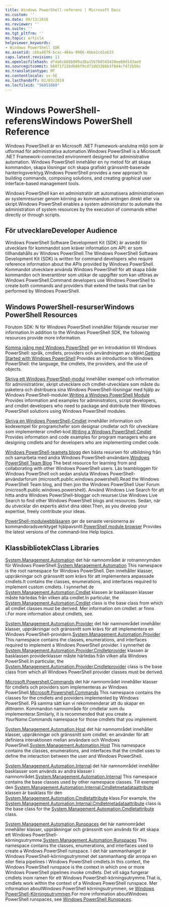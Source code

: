 ```yaml
---
title: Windows PowerShell-referens | Microsoft Docs
ms.custom: ''
ms.date: 09/13/2016
ms.reviewer: ''
ms.suite: ''
ms.tgt_pltfrm: ''
ms.topic: article
helpviewer_keywords:
- Windows PowerShell SDK
ms.assetid: cbba4879-bcac-484a-9906-4bbe2cd1eb33
caps.latest.revision: 11
ms.openlocfilehash: dfda6cb68b089a30a156760345420ee80d1d3ae9
ms.sourcegitcommit: b6871f21bd666f9cd71dd336bb3f844cf472b56c
ms.translationtype: MT
ms.contentlocale: sv-SE
ms.lasthandoff: 02/03/2019
ms.locfileid: "56851088"
---
```

# <a name="windows-powershell-reference"></a><span data-ttu-id="bce29-102">Windows PowerShell-referens</span><span class="sxs-lookup"><span data-stu-id="bce29-102">Windows PowerShell Reference</span></span>

<span data-ttu-id="bce29-103">Windows PowerShell är en Microsoft .NET Framework-anslutna miljö som är utformad för administrativa automation.</span><span class="sxs-lookup"><span data-stu-id="bce29-103">Windows PowerShell is a Microsoft .NET Framework-connected environment designed for administrative automation.</span></span> <span data-ttu-id="bce29-104">Windows PowerShell innehåller en ny metod för att skapa kommandon, skapa lösningar och skapa grafiskt gränssnitt-baserade hanteringsverktyg.</span><span class="sxs-lookup"><span data-stu-id="bce29-104">Windows PowerShell provides a new approach to building commands, composing solutions, and creating graphical user interface-based management tools.</span></span>

<span data-ttu-id="bce29-105">Windows PowerShell kan en administratör att automatisera administrationen av systemresurser genom körning av kommandon antingen direkt eller via skript.</span><span class="sxs-lookup"><span data-stu-id="bce29-105">Windows PowerShell enables a system administrator to automate the administration of system resources by the execution of commands either directly or through scripts.</span></span>

## <a name="developer-audience"></a><span data-ttu-id="bce29-106">För utvecklare</span><span class="sxs-lookup"><span data-stu-id="bce29-106">Developer Audience</span></span>

<span data-ttu-id="bce29-107">Windows PowerShell Software Development Kit (SDK) är avsedd för utvecklare för kommandot som kräver information om API: er som tillhandahålls av Windows PowerShell.</span><span class="sxs-lookup"><span data-stu-id="bce29-107">The Windows PowerShell Software Development Kit (SDK) is written for command developers who require reference information about the APIs provided by Windows PowerShell.</span></span> <span data-ttu-id="bce29-108">Kommandot utvecklare använda Windows PowerShell för att skapa både kommandon och leverantörer som utökar de uppgifter som kan utföras av Windows PowerShell.</span><span class="sxs-lookup"><span data-stu-id="bce29-108">Command developers use Windows PowerShell to create both commands and providers that extend the tasks that can be performed by Windows PowerShell.</span></span>

## <a name="windows-powershell-resources"></a><span data-ttu-id="bce29-109">Windows PowerShell-resurser</span><span class="sxs-lookup"><span data-stu-id="bce29-109">Windows PowerShell Resources</span></span>

<span data-ttu-id="bce29-110">Förutom SDK: N för Windows PowerShell innehåller följande resurser mer information.</span><span class="sxs-lookup"><span data-stu-id="bce29-110">In addition to the Windows PowerShell SDK, the following resources provide more information.</span></span>

<span data-ttu-id="bce29-111">[Komma igång med Windows PowerShell](/powershell/scripting/getting-started/getting-started-with-windows-powershell) ger en introduktion till Windows PowerShell: språk, cmdlets, providers och användningen av objekt.</span><span class="sxs-lookup"><span data-stu-id="bce29-111">[Getting Started with Windows PowerShell](/powershell/scripting/getting-started/getting-started-with-windows-powershell) Provides an introduction to Windows PowerShell: the language, the cmdlets, the providers, and the use of objects.</span></span>

<span data-ttu-id="bce29-112">[Skriva ett Windows PowerShell-modul](./module/writing-a-windows-powershell-module.md) innehåller exempel och information för administratörer, skript utvecklare och cmdlet-utvecklare som måste du paketera och distribuera sina Windows PowerShell-lösningar med hjälp av Windows PowerShell-moduler.</span><span class="sxs-lookup"><span data-stu-id="bce29-112">[Writing a Windows PowerShell Module](./module/writing-a-windows-powershell-module.md) Provides information and examples for administrators, script developers, and cmdlet developers who need to package and distribute their Windows PowerShell solutions using Windows PowerShell modules.</span></span>

<span data-ttu-id="bce29-113">[Skriva en Windows PowerShell-Cmdlet](./cmdlet/writing-a-windows-powershell-cmdlet.md) innehåller information och kodexempel för programchefer som designar cmdletar och för utvecklare som implementerar cmdlet-kod.</span><span class="sxs-lookup"><span data-stu-id="bce29-113">[Writing a Windows PowerShell Cmdlet](./cmdlet/writing-a-windows-powershell-cmdlet.md) Provides information and code examples for program managers who are designing cmdlets and for developers who are implementing cmdlet code.</span></span>

<span data-ttu-id="bce29-114">[Windows PowerShell-teamets blogg](https://blogs.msdn.microsoft.com/PowerShell/) den bästa resursen för utbildning från och samarbeta med andra Windows PowerShell-användare.</span><span class="sxs-lookup"><span data-stu-id="bce29-114">[Windows PowerShell Team Blog](https://blogs.msdn.microsoft.com/PowerShell/) The best resource for learning from and collaborating with other Windows PowerShell users.</span></span> <span data-ttu-id="bce29-115">Läs teambloggen för Windows PowerShell och sedan ansluta Windows PowerShell-användarforum (microsoft.public.windows.powershell).</span><span class="sxs-lookup"><span data-stu-id="bce29-115">Read the Windows PowerShell Team blog, and then join the Windows PowerShell User Forum (microsoft.public.windows.powershell).</span></span> <span data-ttu-id="bce29-116">Använd Windows Live Search för att hitta andra Windows PowerShell-bloggar och resurser.</span><span class="sxs-lookup"><span data-stu-id="bce29-116">Use Windows Live Search to find other Windows PowerShell blogs and resources.</span></span> <span data-ttu-id="bce29-117">Sedan, när du utvecklar din expertis aktivt dina idéer.</span><span class="sxs-lookup"><span data-stu-id="bce29-117">Then, as you develop your expertise, freely contribute your ideas.</span></span>

<span data-ttu-id="bce29-118">[PowerShell-modulwebbläsaren](/powershell/module/) ger de senaste versionerna av kommandoradsverktyget hjälpavsnitt.</span><span class="sxs-lookup"><span data-stu-id="bce29-118">[PowerShell module browser](/powershell/module/) Provides the latest versions of the command-line Help topics.</span></span>

## <a name="class-libraries"></a><span data-ttu-id="bce29-119">Klassbibliotek</span><span class="sxs-lookup"><span data-stu-id="bce29-119">Class Libraries</span></span>

<span data-ttu-id="bce29-120">[System.Management.Automation](/dotnet/api/System.Management.Automation) det här namnområdet är rotnamnrymden för Windows PowerShell.</span><span class="sxs-lookup"><span data-stu-id="bce29-120">[System.Management.Automation](/dotnet/api/System.Management.Automation) This namespace is the root namespace for Windows PowerShell.</span></span> <span data-ttu-id="bce29-121">Den innehåller klasser, uppräkningar och gränssnitt som krävs för att implementera anpassade cmdlets.</span><span class="sxs-lookup"><span data-stu-id="bce29-121">It contains the classes, enumerations, and interfaces required to implement custom cmdlets.</span></span> <span data-ttu-id="bce29-122">I synnerhet de [System.Management.Automation.Cmdlet](/dotnet/api/System.Management.Automation.Cmdlet) klassen är basklassen klasser måste härledas från vilken alla cmdlet.</span><span class="sxs-lookup"><span data-stu-id="bce29-122">In particular, the [System.Management.Automation.Cmdlet](/dotnet/api/System.Management.Automation.Cmdlet) class is the base class from which all cmdlet classes must be derived.</span></span> <span data-ttu-id="bce29-123">Mer information om cmdlet: ar finns i.</span><span class="sxs-lookup"><span data-stu-id="bce29-123">For more information about cmdlets, see.</span></span>

<span data-ttu-id="bce29-124">[System.Management.Automation.Provider](/dotnet/api/System.Management.Automation.Provider) det här namnområdet innehåller klasser, uppräkningar och gränssnitt som krävs för att implementera en Windows PowerShell-providern.</span><span class="sxs-lookup"><span data-stu-id="bce29-124">[System.Management.Automation.Provider](/dotnet/api/System.Management.Automation.Provider) This namespace contains the classes, enumerations, and interfaces required to implement a Windows PowerShell provider.</span></span> <span data-ttu-id="bce29-125">I synnerhet de [System.Management.Automation.Provider.Cmdletprovider](/dotnet/api/System.Management.Automation.Provider.CmdletProvider) klassen är basklassen providerklasser måste härledas från vilken alla Windows PowerShell.</span><span class="sxs-lookup"><span data-stu-id="bce29-125">In particular, the [System.Management.Automation.Provider.Cmdletprovider](/dotnet/api/System.Management.Automation.Provider.CmdletProvider) class is the base class from which all Windows PowerShell provider classes must be derived.</span></span>

<span data-ttu-id="bce29-126">[Microsoft.Powershell.Commands](/dotnet/api/Microsoft.PowerShell.Commands) det här namnområdet innehåller klasser för cmdlets och providers som implementeras av Windows PowerShell.</span><span class="sxs-lookup"><span data-stu-id="bce29-126">[Microsoft.Powershell.Commands](/dotnet/api/Microsoft.PowerShell.Commands) This namespace contains the classes for the cmdlets and providers implemented by Windows PowerShell.</span></span> <span data-ttu-id="bce29-127">På samma sätt kan vi rekommenderar att du skapar en *dittnamn*. Kommandon namnområde för cmdletar som du implementerar.</span><span class="sxs-lookup"><span data-stu-id="bce29-127">Similarly, it is recommended that you create a *YourName*.Commands namespace for those cmdlets that you implement.</span></span>

<span data-ttu-id="bce29-128">[System.Management.Automation.Host](/dotnet/api/System.Management.Automation.Host) det här namnområdet innehåller klasser, uppräkningar och gränssnitt som cmdlet: en använder för att definiera interaktionen mellan användare och Windows PowerShell.</span><span class="sxs-lookup"><span data-stu-id="bce29-128">[System.Management.Automation.Host](/dotnet/api/System.Management.Automation.Host) This namespace contains the classes, enumerations, and interfaces that the cmdlet uses to define the interaction between the user and Windows PowerShell.</span></span>

<span data-ttu-id="bce29-129">[System.Management.Automation.Internal](/dotnet/api/System.Management.Automation.Internal) det här namnområdet innehåller basklasser som används av andra klasser i namnområdet.</span><span class="sxs-lookup"><span data-stu-id="bce29-129">[System.Management.Automation.Internal](/dotnet/api/System.Management.Automation.Internal) This namespace contains the base classes used by other namespace classes.</span></span> <span data-ttu-id="bce29-130">Till exempel den [System.Management.Automation.Internal.Cmdletmetadataattribute](/dotnet/api/System.Management.Automation.Internal.CmdletMetadataAttribute) klassen är basklass för den [System.Management.Automation.Cmdletattribute](/dotnet/api/System.Management.Automation.CmdletAttribute) klass.</span><span class="sxs-lookup"><span data-stu-id="bce29-130">For example, the [System.Management.Automation.Internal.Cmdletmetadataattribute](/dotnet/api/System.Management.Automation.Internal.CmdletMetadataAttribute) class is the base class for the [System.Management.Automation.Cmdletattribute](/dotnet/api/System.Management.Automation.CmdletAttribute) class.</span></span>

<span data-ttu-id="bce29-131">[System.Management.Automation.Runspaces](/dotnet/api/System.Management.Automation.Runspaces) det här namnområdet innehåller klasser, uppräkningar och gränssnitt som används för att skapa ett Windows PowerShell-körningsutrymme.</span><span class="sxs-lookup"><span data-stu-id="bce29-131">[System.Management.Automation.Runspaces](/dotnet/api/System.Management.Automation.Runspaces) This namespace contains the classes, enumerations, and interfaces used to create a Windows PowerShell runspace.</span></span> <span data-ttu-id="bce29-132">I det här sammanhanget är Windows PowerShell-körningsutrymmet det sammanhang där anropa en eller flera pipelines i Windows PowerShell cmdlets.</span><span class="sxs-lookup"><span data-stu-id="bce29-132">In this context, the Windows PowerShell runspace is the context in which one or more Windows PowerShell pipelines invoke cmdlets.</span></span> <span data-ttu-id="bce29-133">Det vill säga fungerar cmdlets inom ramen för ett Windows PowerShell-körningsutrymme.</span><span class="sxs-lookup"><span data-stu-id="bce29-133">That is, cmdlets work within the context of a Windows PowerShell runspace.</span></span> <span data-ttu-id="bce29-134">Mer information aboutWindows PowerShell körningsutrymmen, se [Windows PowerShell-Körningsutrymmen](http://msdn.microsoft.com/en-us/a1582cfe-f06d-4aff-adc6-71f49a860ce9).</span><span class="sxs-lookup"><span data-stu-id="bce29-134">For more information aboutWindows PowerShell runspaces, see [Windows PowerShell Runspaces](http://msdn.microsoft.com/en-us/a1582cfe-f06d-4aff-adc6-71f49a860ce9).</span></span>
